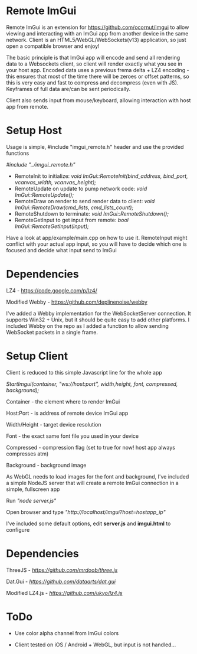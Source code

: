 Remote ImGui
============

Remote ImGui is an extension for https://github.com/ocornut/imgui to allow viewing and interacting with an ImGui app from another device in the same network. Client is an HTML5/WebGL/WebSockets(v13) application, so just open a compatible browser and enjoy!

The basic principle is that ImGui app will encode and send all rendering data to a Websockets client, so client will render exactly what you see in your host app.
Encoded data uses a previous frema delta + LZ4 encoding - this ensures that most of the time there will be zeroes or offset patterns, so this is very easy and fast to compress and decompress (even with JS). Keyframes of full data are/can be sent periodically.

Client also sends input from mouse/keyboard, allowing interaction with host app from remote.


Setup Host
==========

Usage is simple, #include "imgui_remote.h" header and use the provided functions

*#include "../imgui_remote.h"*

- RemoteInit to initialize: *void ImGui::RemoteInit(bind_address, bind_port, vcanvas_width, vcanvas_height);*
- RemoteUpdate on update to pump network code: *void ImGui::RemoteUpdate();*
- RemoteDraw on render to send render data to client: *void ImGui::RemoteDraw(cmd_lists, cmd_lists_count);*
- RemoteShutdown to terminate: *void ImGui::RemoteShutdown();*
- RemoteGetInput to get input from remote: *bool ImGui::RemoteGetInput(input);*
 
Have a look at app/example/main.cpp on how to use it. RemoteInput might conflict with your actual app input, so you will have to decide which one is focused and decide what input send to ImGui

Dependencies
============

LZ4 - https://code.google.com/p/lz4/

Modified Webby -  https://github.com/deplinenoise/webby

I've added a Webby implementation for the WebSocketServer connection. It supports Win32 + Unix, but it should be quite easy to add other platforms. I included Webby on the repo as I added a function to allow sending WebSocket packets in a single frame.


Setup Client
============

Client is reduced to this simple Javascript line for the whole app

*StartImgui(container, "ws://host:port", width,height, font, compressed, background);*

Container - the element where to render ImGui

Host:Port - is address of remote device ImGui app

Width/Height - target device resolution

Font - the exact same font file you used in your device

Compressed - compression flag (set to true for now! host app always compresses atm)

Background - background image


As WebGL needs to load images for the font and background, I've included a simple NodeJS server that will create a remote ImGui connection in a simple, fullscreen app

Run *"node server.js"*

Open browser and type *"http://localhost/imgui?host=hostapp_ip"*

I've included some default options, edit **server.js** and **imgui.html** to configure

Dependencies
============

ThreeJS - *https://github.com/mrdoob/three.js*

Dat.Gui - *https://github.com/dataarts/dat.gui*

Modified LZ4.js - *https://github.com/ukyo/lz4.js*


ToDo
============

- Use color alpha channel from ImGui colors

- Client tested on iOS / Android + WebGL, but input is not handled...
